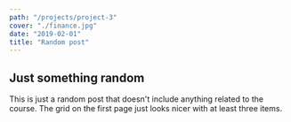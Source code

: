 ```yaml
---
path: "/projects/project-3"
cover: "./finance.jpg"
date: "2019-02-01"
title: "Random post"
---
```


## Just something random
This is just a random post that doesn't include anything related to the course. The grid on the first page just looks nicer with at least three items.
